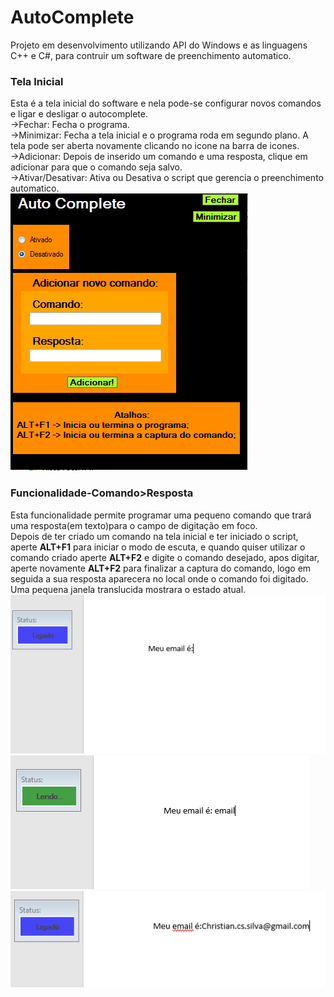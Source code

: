 # AutoComplete
Projeto em desenvolvimento utilizando API do Windows e as linguagens C++ e C#,
para contruir um software de preenchimento automatico.

### Tela Inicial
Esta é a tela inicial do software e nela pode-se configurar novos comandos e ligar e desligar o autocomplete.<br>
->Fechar: Fecha o programa.<br>
->Minimizar: Fecha a tela inicial e o programa roda em segundo plano. A tela pode ser aberta novamente clicando no
icone na barra de icones.<br>
->Adicionar: Depois de inserido um comando e uma resposta, clique em adicionar para que o comando seja salvo.<br>
->Ativar/Desativar: Ativa ou Desativa o script que gerencia o preenchimento automatico.<br>
![TelaInicial](https://github.com/Christian-Samuel/AutoComplete/blob/master/imagens/Dash.PNG?raw=true)<br>


### Funcionalidade-Comando>Resposta
Esta funcionalidade permite programar uma pequeno comando que trará uma resposta(em texto)para o campo de
digitação em foco.<br>
Depois de ter criado um comando na tela inicial e ter iniciado o script, aperte **ALT+F1** para iniciar o modo de escuta,
e quando quiser utilizar o comando criado aperte **ALT+F2** e digite o comando desejado, apos digitar, aperte novamente
**ALT+F2** para finalizar a captura do comando, logo em seguida a sua resposta aparecera no local onde o comando foi digitado.<br>
Uma pequena janela translucida mostrara o estado atual.<br>
![AddComando](https://github.com/Christian-Samuel/AutoComplete/blob/master/imagens/statuson.PNG?raw=true)<br>
![AddComando](https://github.com/Christian-Samuel/AutoComplete/blob/master/imagens/Capturar.PNG?raw=true)<br>
![AddComando](https://github.com/Christian-Samuel/AutoComplete/blob/master/imagens/statuscopy.PNG?raw=true)<br>

